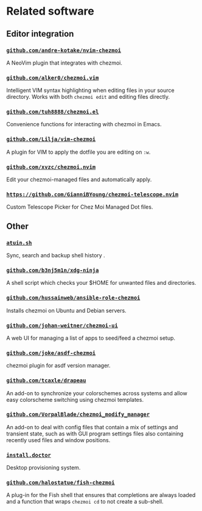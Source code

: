 # Related software

## Editor integration

### [`github.com/andre-kotake/nvim-chezmoi`](https://github.com/andre-kotake/nvim-chezmoi)

A NeoVim plugin that integrates with chezmoi.

### [`github.com/alker0/chezmoi.vim`](https://github.com/alker0/chezmoi.vim)

Intelligent VIM syntax highlighting when editing files in your source directory.
Works with both `chezmoi edit` and editing files directly.

### [`github.com/tuh8888/chezmoi.el`](https://github.com/tuh8888/chezmoi.el)

Convenience functions for interacting with chezmoi in Emacs.

### [`github.com/Lilja/vim-chezmoi`](https://github.com/Lilja/vim-chezmoi)

A plugin for VIM to apply the dotfile you are editing on `:w`.

### [`github.com/xvzc/chezmoi.nvim`](https://github.com/xvzc/chezmoi.nvim)

Edit your chezmoi-managed files and automatically apply.

### [`https://github.com/GianniBYoung/chezmoi-telescope.nvim`](https://github.com/GianniBYoung/chezmoi-telescope.nvim)

Custom Telescope Picker for Chez Moi Managed Dot files.

## Other

### [`atuin.sh`](https://atuin.sh/)

Sync, search and backup shell history .

### [`github.com/b3nj5m1n/xdg-ninja`](https://github.com/b3nj5m1n/xdg-ninja)

A shell script which checks your $HOME for unwanted files and directories.

### [`github.com/hussainweb/ansible-role-chezmoi`](https://github.com/hussainweb/ansible-role-chezmoi)

Installs chezmoi on Ubuntu and Debian servers.

### [`github.com/johan-weitner/chezmoi-ui`](https://github.com/johan-weitner/chezmoi-ui)

A web UI for managing a list of apps to seed/feed a chezmoi setup.

### [`github.com/joke/asdf-chezmoi`](https://github.com/joke/asdf-chezmoi)

chezmoi plugin for asdf version manager.

### [`github.com/tcaxle/drapeau`](https://github.com/tcaxle/drapeau)

An add-on to synchronize your colorschemes across systems and allow easy
colorscheme switching using chezmoi templates.

### [`github.com/VorpalBlade/chezmoi_modify_manager`](https://github.com/VorpalBlade/chezmoi_modify_manager)

An add-on to deal with config files that contain a mix of settings and transient
state, such as with GUI program settings files also containing recently used
files and window positions.

### [`install.doctor`](https://install.doctor)

Desktop provisioning system.

### [`github.com/halostatue/fish-chezmoi`](https://github.com/halostatue/fish-chezmoi)

A plug-in for the Fish shell that ensures that completions are always loaded and
a function that wraps `chezmoi cd` to not create a sub-shell.
